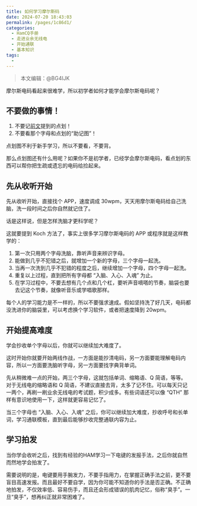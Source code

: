 ```yaml
---
title: 如何学习摩尔斯码
date: 2024-07-20 18:43:03
permalink: /pages/1c86d1/
categories:
  - HamCQ手册
  - 走进业余无线电
  - 开始通联
  - 基本知识
tags:
  - 
---
```

> 本文编辑：@BG4IJK

摩尔斯电码看起来很难学，所以初学者如何才能学会摩尔斯电码呢？

## 不要做的事情！

1. 不要记[前文](/pages/cabf09/)提到的点划！
2. 不要看那个字母和点划的“助记图”！

点划图不利于新手学习，所以不要看，不要背。

那么点划图还有什么用呢？如果你不是初学者，已经学会摩尔斯电码，看点划的东西可以帮你把生疏或遗忘的电码给捡起来。

## 先从收听开始

先从收听开始，直接找个 APP，速度调成 30wpm，天天用摩尔斯电码给自己洗脑，洗一段时间之后你自然就记住了。

话是这样说，但是怎样洗脑才更科学呢？

这就要提到 Koch 方法了，事实上很多学习摩尔斯电码的 APP 或程序就是这样教学的：

1. 第一次只用两个字母洗脑，靠听声音来辨识字母。
2. 能做到几乎不犯错之后，就增加一个新的字母，三个字母一起洗。
3. 当再一次洗到几乎不犯错的程度之后，继续增加一个字母，四个字母一起洗。
4. 重复以上过程，直到把所有字母都 “入脑、入心、入魂” 为止。
5. 在学习过程中，不要去想有几个点和几个杠，要听声音嘀嗒的节奏，脑袋也要去记这个节奏，就像听音乐或学唱歌那样。

每个人的学习能力是不一样的，所以不要强求速成。假如坚持洗了好几天，电码都没洗进你的脑袋里，可以考虑换个学习软件，或者把速度降到 20wpm。

## 开始提高难度

学会抄收单个字母以后，你就可以继续加大难度了。

这时开始你就要开始两线作战，一方面是能抄清电码，另一方面要能理解电码内容，所以一方面要洗脑听字母，另一方面要找字典背单词。

先从稍微难一点的开始，两三个字母，这就包括单词、缩略语、Q 简语，等等。对于无线电的缩略语和 Q 简语，不建议直接去背，太多了记不住。可以每天只记一两个，再刷一刷业余无线电的考试题，积少成多。有些词语还可以像 “QTH” 那样有意识地使用一下，这样就更容易记忆了。

当三个字母也 “入脑、入心、入魂” 之后，你可以继续加大难度，抄收呼号和长单词，学习通联模板，直到最后能够抄收完整通联内容为止。

## 学习拍发

当你学会收听之后，找到有经验的HAM学习一下电键的发报手法，之后你就自然而然地学会拍发了。

需要说明的是，电键要用手腕发力，不要手指用力，在掌握正确手法之前，更不要盲目高速发报。而且最好不要自学，因为你可能不知道你的手法是否正确。不正确地拍发，不仅效率低、容易伤手，而且还会形成错误的肌肉记忆，俗称“臭手”。一旦“臭手”，想再纠正就非常困难了。
